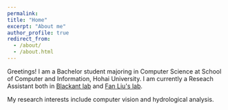 ```yaml
---
permalink: 
title: "Home"
excerpt: "About me"
author_profile: true
redirect_from: 
  - /about/
  - /about.html
---
```


Greetings! I am a Bachelor student majoring in Computer Science at School of Computer and Information, Hohai University. I am currently a Reseach Assistant both in [Blackant lab](http://www.blackant.org/) and [Fan Liu's lab](https://www.researchgate.net/lab/Fan-Liu-Lab-2).

My research interests include computer vision and hydrological analysis.